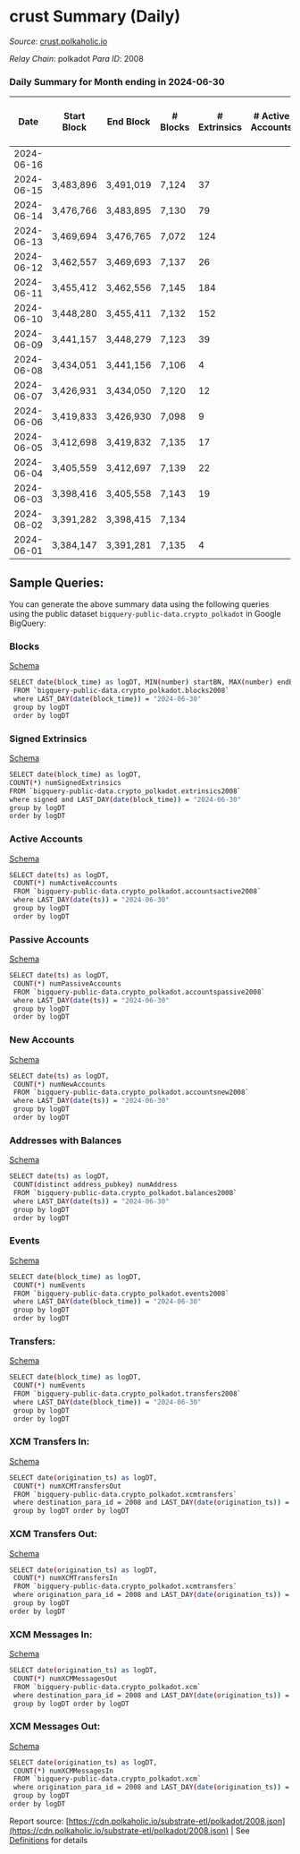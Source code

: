 # crust Summary (Daily)

_Source_: [crust.polkaholic.io](https://crust.polkaholic.io)

*Relay Chain*: polkadot
*Para ID*: 2008



### Daily Summary for Month ending in 2024-06-30


| Date    | Start Block | End Block | # Blocks | # Extrinsics | # Active Accounts | # Passive Accounts | # New Accounts | # Addresses | # Events  | # Transfers ($USD) | # XCM Transfers In ($USD) | # XCM Transfers Out ($USD) | # XCM In | # XCM Out | Issues |
|---------|-------------|-----------|----------|--------------|-------------------|--------------------|----------------|-------------|-----------|--------------------|---------------------------|----------------------------|----------|-----------|--------|
| 2024-06-16 |  |  |  |  |  |  |  |  |  |   |   |   |  |  |  |
| 2024-06-15 | 3,483,896 | 3,491,019 | 7,124 | 37 |  |  |  |  | 14,584 | 19  |   |   |  |  |  |
| 2024-06-14 | 3,476,766 | 3,483,895 | 7,130 | 79 |  |  |  |  | 14,904 | 32  |   |   |  |  |  |
| 2024-06-13 | 3,469,694 | 3,476,765 | 7,072 | 124 |  |  |  | 1,144 | 15,209 | 59  |   |   |  |  |  |
| 2024-06-12 | 3,462,557 | 3,469,693 | 7,137 | 26 |  |  |  | 1,136 | 14,500 | 12  |   |   |  |  |  |
| 2024-06-11 | 3,455,412 | 3,462,556 | 7,145 | 184 |  |  |  | 1,136 | 15,643 | 52  |   |   |  |  |  |
| 2024-06-10 | 3,448,280 | 3,455,411 | 7,132 | 152 |  |  |  | 1,135 | 15,553 | 75  |   |   |  |  |  |
| 2024-06-09 | 3,441,157 | 3,448,279 | 7,123 | 39 |  |  |  | 1,135 | 14,585 | 19  |   |   |  |  |  |
| 2024-06-08 | 3,434,051 | 3,441,156 | 7,106 | 4 |  |  |  | 1,135 | 14,251 | 2  |   |   |  |  |  |
| 2024-06-07 | 3,426,931 | 3,434,050 | 7,120 | 12 |  |  |  | 1,135 | 14,355 | 5  |   |   |  |  |  |
| 2024-06-06 | 3,419,833 | 3,426,930 | 7,098 | 9 |  |  |  | 1,135 | 14,285 | 3  |   |   |  |  |  |
| 2024-06-05 | 3,412,698 | 3,419,832 | 7,135 | 17 |  |  |  | 1,135 | 14,440 | 4  |   |   |  |  |  |
| 2024-06-04 | 3,405,559 | 3,412,697 | 7,139 | 22 |  |  |  | 1,134 | 14,475 | 10  |   |   |  |  |  |
| 2024-06-03 | 3,398,416 | 3,405,558 | 7,143 | 19 |  |  |  | 1,134 | 14,453 | 9  |   |   |  |  |  |
| 2024-06-02 | 3,391,282 | 3,398,415 | 7,134 |  |  |  |  | 1,133 | 14,272 |   |   |   |  |  |  |
| 2024-06-01 | 3,384,147 | 3,391,281 | 7,135 | 4 |  |  |  | 1,133 | 14,309 | 2  |   |   |  |  |  |

## Sample Queries:
You can generate the above summary data using the following queries using the public dataset `bigquery-public-data.crypto_polkadot` in Google BigQuery:


### Blocks 

[Schema](https://github.com/colorfulnotion/substrate-etl/blob/main/schema/blocks.json)

```bash
SELECT date(block_time) as logDT, MIN(number) startBN, MAX(number) endBN, COUNT(*) numBlocks 
 FROM `bigquery-public-data.crypto_polkadot.blocks2008`  
 where LAST_DAY(date(block_time)) = "2024-06-30" 
 group by logDT 
 order by logDT
```

### Signed Extrinsics 

[Schema](https://github.com/colorfulnotion/substrate-etl/blob/main/schema/extrinsics.json)

```bash
SELECT date(block_time) as logDT, 
COUNT(*) numSignedExtrinsics 
FROM `bigquery-public-data.crypto_polkadot.extrinsics2008`  
where signed and LAST_DAY(date(block_time)) = "2024-06-30" 
group by logDT 
order by logDT
```

### Active Accounts 

[Schema](https://github.com/colorfulnotion/substrate-etl/blob/main/schema/accountsactive.json)

```bash
SELECT date(ts) as logDT, 
 COUNT(*) numActiveAccounts 
 FROM `bigquery-public-data.crypto_polkadot.accountsactive2008` 
 where LAST_DAY(date(ts)) = "2024-06-30" 
 group by logDT 
 order by logDT
```

### Passive Accounts 

[Schema](https://github.com/colorfulnotion/substrate-etl/blob/main/schema/accountspassive.json)

```bash
SELECT date(ts) as logDT, 
 COUNT(*) numPassiveAccounts 
 FROM `bigquery-public-data.crypto_polkadot.accountspassive2008` 
 where LAST_DAY(date(ts)) = "2024-06-30" 
 group by logDT 
 order by logDT
```

### New Accounts 

[Schema](https://github.com/colorfulnotion/substrate-etl/blob/main/schema/accountsnew.json)

```bash
SELECT date(ts) as logDT, 
 COUNT(*) numNewAccounts 
 FROM `bigquery-public-data.crypto_polkadot.accountsnew2008` 
 where LAST_DAY(date(ts)) = "2024-06-30" 
 group by logDT
 order by logDT
```

### Addresses with Balances 

[Schema](https://github.com/colorfulnotion/substrate-etl/blob/main/schema/balances.json)

```bash
SELECT date(ts) as logDT,
 COUNT(distinct address_pubkey) numAddress 
 FROM `bigquery-public-data.crypto_polkadot.balances2008` 
 where LAST_DAY(date(ts)) = "2024-06-30" 
 group by logDT 
 order by logDT
```

### Events 

[Schema](https://github.com/colorfulnotion/substrate-etl/blob/main/schema/events.json)

```bash
SELECT date(block_time) as logDT, 
 COUNT(*) numEvents 
 FROM `bigquery-public-data.crypto_polkadot.events2008` 
 where LAST_DAY(date(block_time)) = "2024-06-30" 
 group by logDT 
 order by logDT
```

### Transfers:

[Schema](https://github.com/colorfulnotion/substrate-etl/blob/main/schema/transfers.json)

```bash
SELECT date(block_time) as logDT, 
 COUNT(*) numEvents 
 FROM `bigquery-public-data.crypto_polkadot.transfers2008` 
 where LAST_DAY(date(block_time)) = "2024-06-30" 
 group by logDT 
 order by logDT
```

### XCM Transfers In: 

[Schema](https://github.com/colorfulnotion/substrate-etl/blob/main/schema/xcmtransfers.json)

```bash
SELECT date(origination_ts) as logDT, 
 COUNT(*) numXCMTransfersOut 
 FROM `bigquery-public-data.crypto_polkadot.xcmtransfers` 
 where destination_para_id = 2008 and LAST_DAY(date(origination_ts)) = "2024-06-30" 
 group by logDT order by logDT
```

### XCM Transfers Out: 

[Schema](https://github.com/colorfulnotion/substrate-etl/blob/main/schema/xcmtransfers.json)

```bash
SELECT date(origination_ts) as logDT, 
 COUNT(*) numXCMTransfersIn 
 FROM `bigquery-public-data.crypto_polkadot.xcmtransfers` 
 where origination_para_id = 2008 and LAST_DAY(date(origination_ts)) = "2024-06-30" 
 group by logDT 
order by logDT
```

### XCM Messages In: 

[Schema](https://github.com/colorfulnotion/substrate-etl/blob/main/schema/xcm.json)

```bash
SELECT date(origination_ts) as logDT, 
 COUNT(*) numXCMMessagesOut 
 FROM `bigquery-public-data.crypto_polkadot.xcm` 
 where destination_para_id = 2008 and LAST_DAY(date(origination_ts)) = "2024-06-30" 
 group by logDT order by logDT
```

### XCM Messages Out: 

[Schema](https://github.com/colorfulnotion/substrate-etl/blob/main/schema/xcm.json)

```bash
SELECT date(origination_ts) as logDT, 
 COUNT(*) numXCMMessagesIn 
 FROM `bigquery-public-data.crypto_polkadot.xcm` 
 where origination_para_id = 2008 and LAST_DAY(date(origination_ts)) = "2024-06-30" 
 group by logDT 
order by logDT
```


Report source: [https://cdn.polkaholic.io/substrate-etl/polkadot/2008.json](https://cdn.polkaholic.io/substrate-etl/polkadot/2008.json) | See [Definitions](/DEFINITIONS.md) for details
